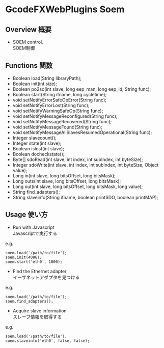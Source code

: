 # GcodeFXWebPlugins Soem
## Overview 概要
 * SOEM control.  
 SOEM制御
## Functions 関数
 * Boolean load(String libraryPath);
 * Boolean init(int size);
 * Boolean po2so(int slave, long eep_man, long eep_id, String func);
 * Boolean start(String ifname, long cycletime);
 * void setNotifyErrorSafeOpError(String func);
 * void setNotifyErrorLost(String func);
 * void setNotifyWarningSafeOp(String func);
 * void setNotifyMessageReconfigured(String func);
 * void setNotifyMessageRecovered(String func);
 * void setNotifyMessageFound(String func);
 * void setNotifyMessageAllSlavesResumedOperational(String func);
 * Integer slavecount();
 * Integer state(int slave);
 * Boolean islost(int slave);
 * Boolean docheckstate();
 * Byte[] sdoRead(int slave, int index, int subIndex, int byteSize);
 * Integer sdoWrite(int slave, int index, int subIndex, int byteSize, Object value);
 * Long in(int slave, long bitsOffset, long bitsMask);
 * Long outs(int slave, long bitsOffset, long bitsMask);
 * Long out(int slave, long bitsOffset, long bitsMask, long value);
 * String find_adapters();
 * String slaveinfo(String ifname, boolean printSDO, boolean printMAP);
## Usage 使い方
 * Run with Javascript  
 Javascriptで実行する  
 
e.g.  
```
soem.load('/path/to/file');
soem.init(4096);
soem.start('eth0', 1000);
```
 
 
 * Find the Ethernet adapter  
 イーサネットアダプタを見つける  
 
e.g.  
```
soem.load('/path/to/file');
soem.find_adapters();
```
 
 
 * Acquire slave information  
 スレーブ情報を取得する  
 
e.g.
```
soem.load('/path/to/file');
soem.slaveinfo('eth0', false, false);
```
